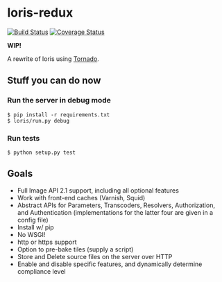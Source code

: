 # loris-redux

[![Build Status](https://travis-ci.org/jpstroop/loris-redux.svg?branch=master)](https://travis-ci.org/jpstroop/loris-redux) [![Coverage Status](https://coveralls.io/repos/github/jpstroop/loris-redux/badge.svg?branch=master)](https://coveralls.io/github/jpstroop/loris-redux?branch=master)

__WIP!__

A rewrite of loris using [Tornado](http://www.tornadoweb.org/en/stable/).

## Stuff you can do now

### Run the server in debug mode

```
$ pip install -r requirements.txt
$ loris/run.py debug
```

### Run tests

```
$ python setup.py test
```


## Goals
 * Full Image API 2.1 support, including all optional features
 * Work with front-end caches (Varnish, Squid)
 * Abstract APIs for Parameters, Transcoders, Resolvers, Authorization, and Authentication (implementations for the latter four are given in a config file)
 * Install w/ pip
 * No WSGI!
 * http or https support
 * Option to pre-bake tiles (supply a script)
 * Store and Delete source files on the server over HTTP
 * Enable and disable specific features, and dynamically determine compliance level
